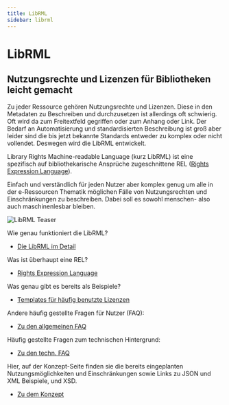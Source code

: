 ```yaml
---
title: LibRML
sidebar: librml
---
```

# LibRML
## Nutzungsrechte und Lizenzen für Bibliotheken leicht gemacht

Zu jeder Ressource gehören Nutzungsrechte und Lizenzen. Diese in den Metadaten zu Beschreiben und durchzusetzen ist allerdings oft schwierig. Oft wird da zum Freitextfeld gegriffen oder zum Anhang oder Link. Der Bedarf an Automatisierung und standardisierten Beschreibung ist groß aber leider sind die bis jetzt bekannte Standards entweder zu komplex oder nicht vollendet.
Deswegen wird die LibRML entwickelt.

Library Rights Machine-readable Language (kurz LibRML) ist eine spezifisch auf bibliothekarische Ansprüche zugeschnittene REL ([Rights Expression Language](rel.markdown)).

Einfach und verständlich für jeden Nutzer aber komplex genug um alle in der e-Ressourcen Thematik möglichen Fälle von Nutzungsrechten und Einschränkungen zu beschreiben. Dabei soll es sowohl menschen- also auch maschinenlesbar bleiben.

<img src="{{site.baseurl}}/assets/images/librml1.png" alt="LibRML Teaser" class="center">


Wie genau funktioniert die LibRML? 

- [Die LibRML im Detail](detail.markdown)


Was ist überhaupt eine REL? 

- [Rights Expression Language](rel.markdown)


Was genau gibt es bereits als Beispiele? 

- [Templates für häufig benutzte Lizenzen](tmpl/templates.markdown)


Andere häufig gestellte Fragen für Nutzer (FAQ):

- [Zu den allgemeinen FAQ](allgfaq.markdown)


Häufig gestellte Fragen zum technischen Hintergrund:

- [Zu den techn. FAQ](techfaq.markdown)


Hier, auf der Konzept-Seite finden sie die bereits eingeplanten Nutzungsmöglichkeiten und Einschränkungen sowie Links zu JSON und XML Beispiele, und XSD.

- [Zu dem Konzept](schema/concept.markdown)



